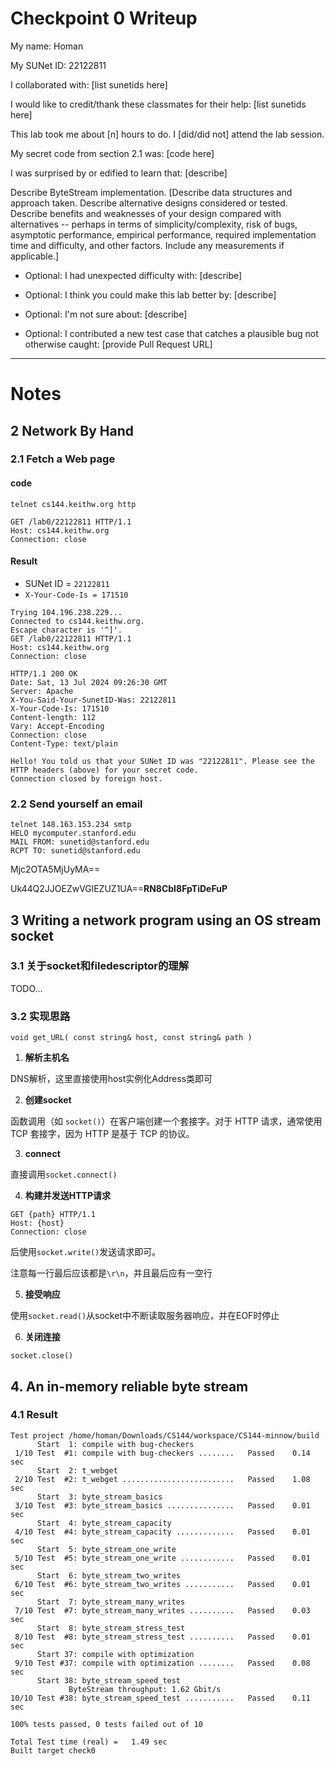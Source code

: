 Checkpoint 0 Writeup
====================

My name: Homan

My SUNet ID: 22122811

I collaborated with: [list sunetids here]

I would like to credit/thank these classmates for their help: [list sunetids here]

This lab took me about [n] hours to do. I [did/did not] attend the lab session.

My secret code from section 2.1 was: [code here]

I was surprised by or edified to learn that: [describe]

Describe ByteStream implementation. [Describe data structures and
approach taken. Describe alternative designs considered or tested.
Describe benefits and weaknesses of your design compared with
alternatives -- perhaps in terms of simplicity/complexity, risk of
bugs, asymptotic performance, empirical performance, required
implementation time and difficulty, and other factors. Include any
measurements if applicable.]

- Optional: I had unexpected difficulty with: [describe]

- Optional: I think you could make this lab better by: [describe]

- Optional: I'm not sure about: [describe]

- Optional: I contributed a new test case that catches a plausible bug
  not otherwise caught: [provide Pull Request URL]

---

# Notes

## 2 Network By Hand

### 2.1 Fetch a Web page

#### code

```shell
telnet cs144.keithw.org http

GET /lab0/22122811 HTTP/1.1
Host: cs144.keithw.org
Connection: close
```

#### Result

- SUNet ID = `22122811`
- `X-Your-Code-Is = 171510`

```shell
Trying 104.196.238.229...
Connected to cs144.keithw.org.
Escape character is '^]'.
GET /lab0/22122811 HTTP/1.1
Host: cs144.keithw.org
Connection: close

HTTP/1.1 200 OK
Date: Sat, 13 Jul 2024 09:26:30 GMT
Server: Apache
X-You-Said-Your-SunetID-Was: 22122811
X-Your-Code-Is: 171510
Content-length: 112
Vary: Accept-Encoding
Connection: close
Content-Type: text/plain

Hello! You told us that your SUNet ID was "22122811". Please see the HTTP headers (above) for your secret code.
Connection closed by foreign host.
```

### 2.2 Send yourself an email

```shell
telnet 148.163.153.234 smtp
HELO mycomputer.stanford.edu
MAIL FROM: sunetid@stanford.edu
RCPT TO: sunetid@stanford.edu

```

Mjc2OTA5MjUyMA==

Uk44Q2JJOEZwVGlEZUZ1UA==**RN8CbI8FpTiDeFuP**

## 3 Writing a network program using an OS stream socket

### 3.1 关于socket和filedescriptor的理解

TODO…

### 3.2 实现思路

`void get_URL( const string& host, const string& path )`

1. **解析主机名**

DNS解析，这里直接使用host实例化Address类即可

2. **创建socket**

函数调用（如 `socket()`）在客户端创建一个套接字。对于 HTTP 请求，通常使用 TCP 套接字，因为 HTTP 是基于 TCP 的协议。

3. **connect**

直接调用`socket.connect()`

4. **构建并发送HTTP请求**

```http
GET {path} HTTP/1.1
Host: {host}
Connection: close

```

后使用`socket.write()`发送请求即可。

注意每一行最后应该都是`\r\n`，并且最后应有一空行

5. **接受响应**

使用`socket.read()`从socket中不断读取服务器响应，并在EOF时停止

6. **关闭连接**

`socket.close()`

## 4. An in-memory reliable byte stream

### 4.1 Result

```shell
Test project /home/homan/Downloads/CS144/workspace/CS144-minnow/build
      Start  1: compile with bug-checkers
 1/10 Test  #1: compile with bug-checkers ........   Passed    0.14 sec
      Start  2: t_webget
 2/10 Test  #2: t_webget .........................   Passed    1.08 sec
      Start  3: byte_stream_basics
 3/10 Test  #3: byte_stream_basics ...............   Passed    0.01 sec
      Start  4: byte_stream_capacity
 4/10 Test  #4: byte_stream_capacity .............   Passed    0.01 sec
      Start  5: byte_stream_one_write
 5/10 Test  #5: byte_stream_one_write ............   Passed    0.01 sec
      Start  6: byte_stream_two_writes
 6/10 Test  #6: byte_stream_two_writes ...........   Passed    0.01 sec
      Start  7: byte_stream_many_writes
 7/10 Test  #7: byte_stream_many_writes ..........   Passed    0.03 sec
      Start  8: byte_stream_stress_test
 8/10 Test  #8: byte_stream_stress_test ..........   Passed    0.01 sec
      Start 37: compile with optimization
 9/10 Test #37: compile with optimization ........   Passed    0.08 sec
      Start 38: byte_stream_speed_test
             ByteStream throughput: 1.62 Gbit/s
10/10 Test #38: byte_stream_speed_test ...........   Passed    0.11 sec

100% tests passed, 0 tests failed out of 10

Total Test time (real) =   1.49 sec
Built target check0
```